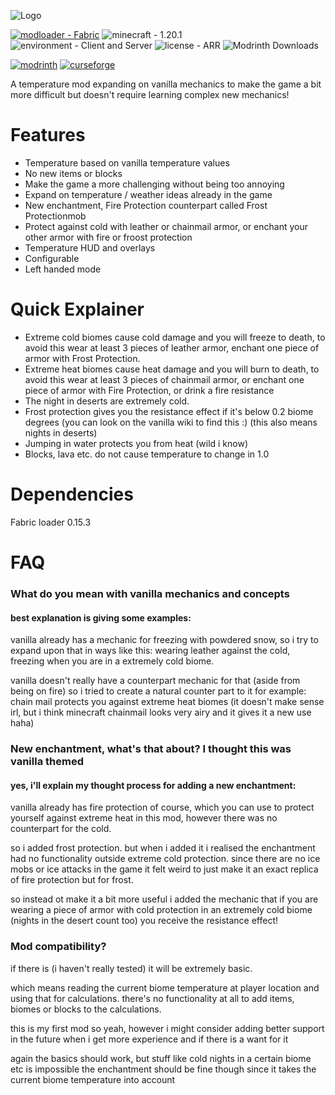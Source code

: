 ![Logo](https://cdn.modrinth.com/data/ElQgDJsn/images/6b19645aa27e0ae06b0351d0e58000f0b6564f0a.png)

[![modloader - Fabric](https://img.shields.io/badge/modloader-Fabric-orange?style=for-the-badge&logo=fabricmc)](https://fabricmc.net) ![minecraft - 1.20.1](https://img.shields.io/badge/minecraft-1.20.1-00aa33?style=for-the-badge) ![environment - Client and Server](https://img.shields.io/badge/environment-Client_and_Server-blue?style=for-the-badge) ![license - ARR](https://img.shields.io/badge/license-ARR-magenta?style=for-the-badge) ![Modrinth Downloads](https://img.shields.io/modrinth/dt/ElQgDJsn?style=for-the-badge&color=00cf40)
<!-- SVG version -->
[![modrinth](https://cdn.jsdelivr.net/npm/@intergrav/devins-badges@3/assets/cozy/available/modrinth_vector.svg)](https://modrinth.com/project/wild-temperatures) [![curseforge](https://cdn.jsdelivr.net/npm/@intergrav/devins-badges@3/assets/cozy/available/curseforge_vector.svg)]()

A temperature mod expanding on vanilla mechanics to make the game a bit more difficult but doesn't require learning complex new mechanics!

# Features

- Temperature based on vanilla temperature values
- No new items or blocks
- Make the game a more challenging without being too annoying
- Expand on temperature / weather ideas already in the game
- New enchantment, Fire Protection counterpart called Frost Protectionmob
- Protect against cold with leather or chainmail armor, or enchant your other armor with fire or froost protection
- Temperature HUD and overlays
- Configurable
- Left handed mode
  
# Quick Explainer
- Extreme cold biomes cause cold damage and you will freeze to death, to avoid this wear at least 3 pieces of leather armor, enchant one piece of armor with Frost Protection.
- Extreme heat biomes cause heat damage and you will burn to death, to avoid this wear at least 3 pieces of chainmail armor, or enchant one piece of armor with Fire Protection, or drink a fire resistance
- The night in deserts are extremely cold.
- Frost protection gives you the resistance effect if it's below 0.2 biome degrees (you can look on the vanilla wiki to find this :) (this also means nights in deserts)
- Jumping in water protects you from heat (wild i know)
- Blocks, lava etc. do not cause temperature to change in 1.0 

# Dependencies
Fabric loader 0.15.3

# FAQ

### **What do you mean with vanilla mechanics and concepts**

#### best explanation is giving some examples: 

vanilla already has a mechanic for freezing with powdered snow, so i try to expand upon that in ways like this: wearing leather against the cold, freezing when you are in a extremely cold biome.

vanilla doesn't really have a counterpart mechanic for that (aside from being on fire) so i tried to create a natural counter part to it for example: chain mail protects you against extreme heat biomes (it doesn't make sense irl, but i think minecraft chainmail looks very airy and it gives it a new use haha)

### **New enchantment, what's that about? I thought this was vanilla themed**

#### yes, i'll explain my thought process for adding a new enchantment:

vanilla already has fire protection of course, which you can use to protect yourself against extreme heat in this mod, however there was no counterpart for the cold.

so i added frost protection. but when i added it i realised the enchantment had no functionality outside extreme cold protection. since there are no ice mobs or ice attacks in the game it felt weird to just make it an exact replica of fire protection but for frost. 

so instead ot make it a bit more useful i added the mechanic that if you are wearing a piece of armor with cold protection in an extremely cold biome (nights in the desert count too) you receive the resistance effect!

### **Mod compatibility?**

if there is (i haven't really tested) it will be extremely basic.

which means reading the current biome temperature at player location and using that for calculations.
there's no functionality at all to add items, biomes or blocks to the calculations.

this is my first mod so yeah, however i might consider adding better support in the future when i get more experience and if there is a want for it

again the basics should work, but stuff like cold nights in a certain biome etc is impossible
the enchantment should be fine though since it takes the current biome temperature into account
